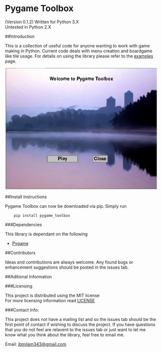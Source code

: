 # Pygame Toolbox

(Version 0.1.2)
Written for Python 3.X  
Untested in Python 2.X

##Introduction

This is a collection of useful code for anyone wanting to work with game making
in Python. Current code deals with menu creation and boardgame like tile usage.
For details on using the library please refer to the [examples](/examples)
page.

<p align="center"><img src="./welcome_image.PNG" alt="Pygame Toolbox Image" title="Pygame Toolbox Image" height="400" width="500" /></p>


##Install Instructions

Pygame Toolbox can now be downloaded via pip. Simply run 

```
    pip install pygame_toolbox
```

###Dependencies

This library is dependant on the following

* [Pygame](http://www.pygame.org/download.shtml)

##Contributors

Ideas and contributions are always welcome. Any found bugs or enhancement
suggestions should be posted in the issues tab. 

##Aditional Information

###Licensing

This project is distributed using the MIT license  
For more licensing information read [LICENSE](./LICENSE)  

###Contact Info:

This project does not have a mailing list and so the issues tab should be the
first point of contact if wishing to discuss the project. If you have questions
that you do not feel are relavent to the issues tab or just want to let me know
what you think about the library, feel free to email me.
  
Email: <a href="mailto:jmilam343@gmail.com">jbmilam343@gmail.com</a>
